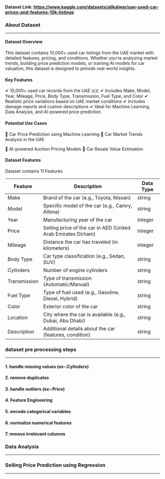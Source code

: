 
#### Dataset Link: https://www.kaggle.com/datasets/alikalwar/uae-used-car-prices-and-features-10k-listings

### About Dataset
---
#### Dataset Overview
This dataset contains 10,000+ used car listings from the UAE market with detailed features, pricing, and conditions. Whether you're analyzing market trends, building price prediction models, or training AI models for car valuation, this dataset is designed to provide real-world insights.

#### Key Features
✔ 10,000+ used car records from the UAE 🇦🇪
✔ Includes Make, Model, Year, Mileage, Price, Body Type, Transmission, Fuel Type, and Color
✔ Realistic price variations based on UAE market conditions
✔ Includes damage reports and custom descriptions
✔ Ideal for Machine Learning, Data Analysis, and AI-powered price prediction

#### Potential Use Cases
🔹 Car Price Prediction using Machine Learning
🔹 Car Market Trends Analysis in the UAE

🔹 AI-powered Auction Pricing Models
🔹 Car Resale Value Estimation

#### Dataset Features

Dataset contains 11 Features

| Feature      | Description                                                   | Data Type |
|--------------|---------------------------------------------------------------|-----------|
| Make         | Brand of the car (e.g., Toyota, Nissan)                       | string    |
| Model        | Specific model of the car (e.g., Camry, Altima)               | string    |
| Year         | Manufacturing year of the car                                 | integer   |
| Price        | Selling price of the car in AED (United Arab Emirates Dirham) | integer   |
| Mileage      | Distance the car has traveled (in kilometers)                 | integer   |
| Body Type    | Car type classification (e.g., Sedan, SUV)                    | string    |
| Cylinders    | Number of engine cylinders                                    | string    |
| Transmission | Type of transmission (Automatic/Manual)                       | string    |
| Fuel Type    | Type of fuel used (e.g., Gasoline, Diesel, Hybrid)            | string    |
| Color        | Exterior color of the car                                     | string    |
| Location     | City where the car is available (e.g., Dubai, Abu Dhabi)      | string    |
| Description  | Additional details about the car (features, condition)        | string    |

### dataset pre processing steps
---
#### 1. handle missing values (ex-:Cylinders)
#### 2. remove duplicates
#### 3. handle outliers (ex-:Price)
#### 4. Feature Engineering
#### 5. encode categorical variables
#### 6. normalize numerical features
#### 7. remove irrelevant columns

### Data Analysis

---

### Selling Price Prediction using Regression
---

